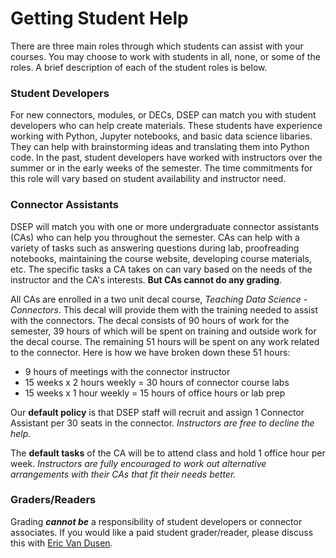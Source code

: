 # Getting Student Help

There are three main roles through which students can assist with your courses. You may choose to work with students in all, none, or some of the roles. A brief description of each of the student roles is below.

### Student Developers

For new connectors, modules, or DECs, DSEP can match you with student developers who can help create materials. These students have experience working with Python, Jupyter notebooks, and basic data science libaries. They can help with brainstorming ideas and translating them into Python code. In the past, student developers have worked with instructors over the summer or in the early weeks of the semester. The time commitments for this role will vary based on student availability and instructor need.

<!-- 

If you are teaching a new connector and want some additional help developing the initial content, please contact Gunjan Baid or post on [Piazza](https://http://piazza.com/berkeley/other/cs97).

-->

### Connector Assistants

DSEP will match you with one or more undergraduate connector assistants \(CAs\) who can help you throughout the semester. CAs can help with a variety of tasks such as answering questions during lab, proofreading notebooks, maintaining the course website, developing course materials, etc. The specific tasks a CA takes on can vary based on the needs of the instructor and the CA's interests. **But CAs cannot do any grading**.

All CAs are enrolled in a two unit decal course, _Teaching Data Science - Connectors_. This decal will provide them with the training needed to assist with the connectors. The decal consists of 90 hours of work for the semester, 39 hours of which will be spent on training and outside work for the decal course. The remaining 51 hours will be spent on any work related to the connector. Here is how we have broken down these 51 hours:

* 9 hours of meetings with the connector instructor
* 15 weeks x 2 hours weekly = 30 hours of connector course labs
* 15 weeks x 1 hour weekly = 15 hours of office hours or lab prep

Our **default policy** is that DSEP staff will recruit and assign 1 Connector Assistant per 30 seats in the connector. _Instructors are free to decline the help._

The **default tasks** of the CA will be to attend class and hold 1 office hour per week. _Instructors are fully encouraged to work out alternative arrangements with their CAs that fit their needs better._

### Graders/Readers

Grading _**cannot be**_ a responsibility of student developers or connector associates. If you would like a paid student grader/reader, please discuss this with [Eric Van Dusen](mailto:ericvd@berkeley.edu).

